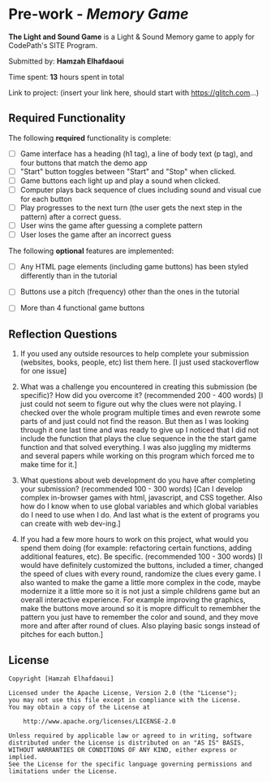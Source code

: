 # Pre-work - *Memory Game*

**The Light and Sound Game** is a Light & Sound Memory game to apply for CodePath's SITE Program. 

Submitted by: **Hamzah Elhafdaoui**

Time spent: **13** hours spent in total

Link to project: (insert your link here, should start with https://glitch.com...)

## Required Functionality

The following **required** functionality is complete:

* [ ] Game interface has a heading (h1 tag), a line of body text (p tag), and four buttons that match the demo app
* [ ] "Start" button toggles between "Start" and "Stop" when clicked. 
* [ ] Game buttons each light up and play a sound when clicked. 
* [ ] Computer plays back sequence of clues including sound and visual cue for each button
* [ ] Play progresses to the next turn (the user gets the next step in the pattern) after a correct guess. 
* [ ] User wins the game after guessing a complete pattern
* [ ] User loses the game after an incorrect guess

The following **optional** features are implemented:

* [ ] Any HTML page elements (including game buttons) has been styled differently than in the tutorial
* [ ] Buttons use a pitch (frequency) other than the ones in the tutorial
* [ ] More than 4 functional game buttons





## Reflection Questions
1. If you used any outside resources to help complete your submission (websites, books, people, etc) list them here. 
[I just used stackoverflow for one issue]

2. What was a challenge you encountered in creating this submission (be specific)? How did you overcome it? (recommended 200 - 400 words) 
[I just could not seem to figure out why the clues were not playing. I checked over the whole program multiple times and even rewrote some parts of and just could not find the reason.
But then as I was looking through it one last time and was ready to give up I noticed that I did not include the function that plays the clue sequence in the the start game function and that solved everything. 
I was also juggling my midterms and several papers while working on this program which forced me to make time for it.]

3. What questions about web development do you have after completing your submission? (recommended 100 - 300 words) 
[Can I develop complex in-browser games with html, javascript, and CSS together.
Also how do I know when to use global variables and which global variables do I need to use when I do.
And last what is the extent of programs you can create with web dev-ing.]

4. If you had a few more hours to work on this project, what would you spend them doing (for example: refactoring certain functions, adding additional features, etc). Be specific. (recommended 100 - 300 words) 
[I would have definitely customized the buttons, included a timer, changed the speed of clues with every round, randomize the clues every game. I also wanted to make the game a little more complex in the code, 
maybe modernize it a little more so it is not just a simple childrens game but an overall interactive experience. For example improving the graphics, make the buttons move around so it is mopre difficult to remembher the pattern you just have to remember the color and sound, and they move more and after after round of clues. 
Also playing basic songs instead of pitches for each button.]



## License

    Copyright [Hamzah Elhafdaoui]

    Licensed under the Apache License, Version 2.0 (the "License");
    you may not use this file except in compliance with the License.
    You may obtain a copy of the License at

        http://www.apache.org/licenses/LICENSE-2.0

    Unless required by applicable law or agreed to in writing, software
    distributed under the License is distributed on an "AS IS" BASIS,
    WITHOUT WARRANTIES OR CONDITIONS OF ANY KIND, either express or implied.
    See the License for the specific language governing permissions and
    limitations under the License.